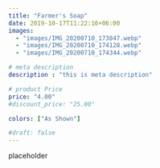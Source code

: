 ```yaml
---
title: "Farmer's Soap"
date: 2019-10-17T11:22:16+06:00
images: 
  - "images/IMG_20200710_173847.webp"
  - "images/IMG_20200710_174128.webp"
  - "images/IMG_20200710_174344.webp"

# meta description
description : "this is meta description"

# product Price
price: "4.00"
#discount_price: "25.00"

colors: ["As Shown"]

#draft: false
---
```


placeholder